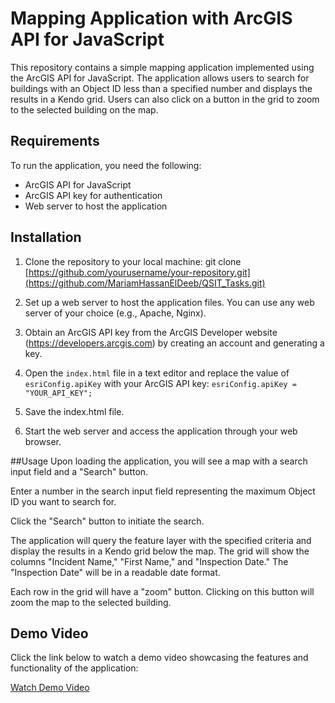 # Mapping Application with ArcGIS API for JavaScript

This repository contains a simple mapping application implemented using the ArcGIS API for JavaScript. The application allows users to search for buildings with an Object ID less than a specified number and displays the results in a Kendo grid. Users can also click on a button in the grid to zoom to the selected building on the map.

## Requirements

To run the application, you need the following:

- ArcGIS API for JavaScript
- ArcGIS API key for authentication
- Web server to host the application

## Installation
1. Clone the repository to your local machine: git clone [https://github.com/yourusername/your-repository.git](https://github.com/MariamHassanElDeeb/QSIT_Tasks.git)

2. Set up a web server to host the application files. You can use any web server of your choice (e.g., Apache, Nginx).

3. Obtain an ArcGIS API key from the ArcGIS Developer website (https://developers.arcgis.com) by creating an account and generating a key.

4. Open the `index.html` file in a text editor and replace the value of `esriConfig.apiKey` with your ArcGIS API key:
`esriConfig.apiKey = "YOUR_API_KEY";`

6. Save the index.html file.

7. Start the web server and access the application through your web browser.

##Usage
Upon loading the application, you will see a map with a search input field and a "Search" button.

Enter a number in the search input field representing the maximum Object ID you want to search for.

Click the "Search" button to initiate the search.

The application will query the feature layer with the specified criteria and display the results in a Kendo grid below the map. The grid will show the columns "Incident Name," "First Name," and "Inspection Date." The "Inspection Date" will be in a readable date format.

Each row in the grid will have a "zoom" button. Clicking on this button will zoom the map to the selected building.

## Demo Video

Click the link below to watch a demo video showcasing the features and functionality of the application:

[Watch Demo Video](https://player.vimeo.com/video/842470546?h=b340bcc31e)

